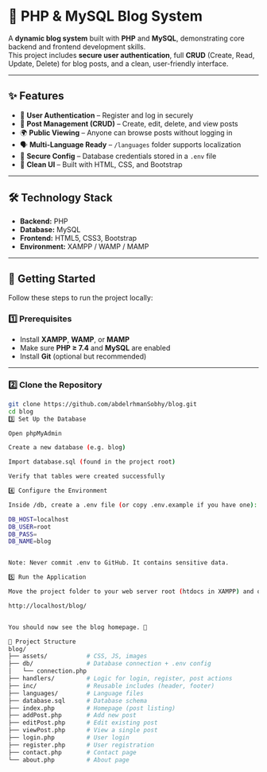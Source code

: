 # 📝 PHP & MySQL Blog System

A **dynamic blog system** built with **PHP** and **MySQL**, demonstrating core backend and frontend development skills.  
This project includes **secure user authentication**, full **CRUD** (Create, Read, Update, Delete) for blog posts, and a clean, user-friendly interface.

---

## ✨ Features

- 🔑 **User Authentication** – Register and log in securely  
- 📝 **Post Management (CRUD)** – Create, edit, delete, and view posts  
- 🌍 **Public Viewing** – Anyone can browse posts without logging in  
- 🗣 **Multi-Language Ready** – `/languages` folder supports localization  
- 🔐 **Secure Config** – Database credentials stored in a `.env` file  
- 🎨 **Clean UI** – Built with HTML, CSS, and Bootstrap  

---

## 🛠 Technology Stack

- **Backend:** PHP  
- **Database:** MySQL  
- **Frontend:** HTML5, CSS3, Bootstrap  
- **Environment:** XAMPP / WAMP / MAMP  

---

## 🚀 Getting Started

Follow these steps to run the project locally:

### 1️⃣ Prerequisites

- Install **XAMPP**, **WAMP**, or **MAMP**
- Make sure **PHP ≥ 7.4** and **MySQL** are enabled
- Install **Git** (optional but recommended)

---

### 2️⃣ Clone the Repository

```bash
git clone https://github.com/abdelrhmanSobhy/blog.git
cd blog
3️⃣ Set Up the Database

Open phpMyAdmin

Create a new database (e.g. blog)

Import database.sql (found in the project root)

Verify that tables were created successfully

4️⃣ Configure the Environment

Inside /db, create a .env file (or copy .env.example if you have one):

DB_HOST=localhost
DB_USER=root
DB_PASS=
DB_NAME=blog


Note: Never commit .env to GitHub. It contains sensitive data.

5️⃣ Run the Application

Move the project folder to your web server root (htdocs in XAMPP) and open:

http://localhost/blog/


You should now see the blog homepage. 🎉

📂 Project Structure
blog/
├── assets/           # CSS, JS, images
├── db/               # Database connection + .env config
│   └── connection.php
├── handlers/         # Logic for login, register, post actions
├── inc/              # Reusable includes (header, footer)
├── languages/        # Language files
├── database.sql      # Database schema
├── index.php         # Homepage (post listing)
├── addPost.php       # Add new post
├── editPost.php      # Edit existing post
├── viewPost.php      # View a single post
├── login.php         # User login
├── register.php      # User registration
├── contact.php       # Contact page
└── about.php         # About page
